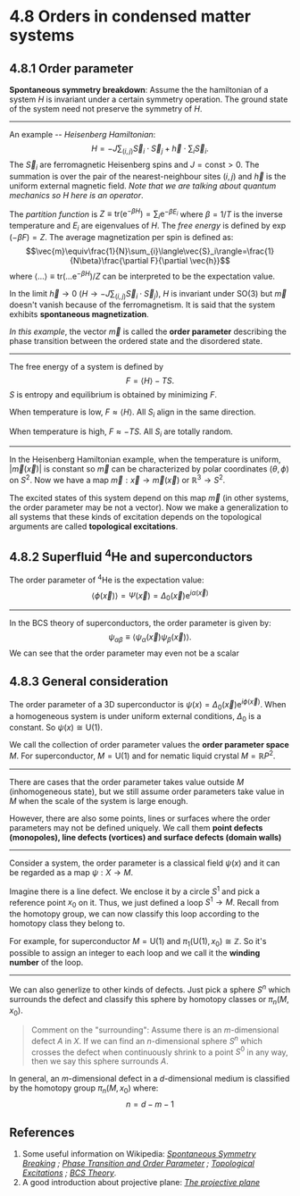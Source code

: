 # 4.8 Orders in condensed matter systems

## 4.8.1 Order parameter
**Spontaneous symmetry breakdown**: Assume the the hamiltonian of a system $H$ is invariant under a certain symmetry operation.  The ground state of the system need not preserve the symmetry of $H$.

---
An example -- *Heisenberg Hamiltonian*:
$$H=-J\sum_{(i,j)}\vec{S}_i\cdot\vec{S}_j+\vec{h}\cdot\sum_i \vec{S}_i.$$
The $\vec{S}_i$ are ferromagnetic Heisenberg spins and $J=\text{const}>0$. The summation is over the pair of the nearest-neighbour sites $(i,j)$ and $\vec{h}$ is the uniform external magnetic field. *Note that we are talking about quantum mechanics so $H$ here is an operator*.

The *partition function* is $Z\equiv\text{tr}\left(\text{e}^{-\beta H}\right)=\sum_i \text{e}^{-\beta E_i}$ where $\beta=1/T$ is the inverse temperature and $E_i$ are eigenvalues of $H$. The *free energy* is defined by $\exp(-\beta F)=Z$. The average magnetization per spin is defined as:
$$\vec{m}\equiv\frac{1}{N}\sum_{i}\langle\vec{S}_i\rangle=\frac{1}{N\beta}\frac{\partial F}{\partial \vec{h}}$$
where $\langle\dots\rangle\equiv\text{tr}\left(\dots \text{e}^{-\beta H}\right)/Z$ can be interpreted to be the expectation value.

In the limit $\vec{h}\rightarrow 0$ ($H\rightarrow -J\sum_{(i,j)}\vec{S}_i\cdot\vec{S}_j$), $H$ is invariant under $\text{SO}(3)$ but $\vec{m}$ doesn't vanish because of the ferromagnetism. It is said that the system exhibits **spontaneous magnetization**.

*In this example*, the vector $\vec{m}$ is called the **order parameter** describing the phase transition between the ordered state and the disordered state.

---
The free energy of a system is defined by
$$F=\langle H\rangle-TS.$$
$S$ is entropy and equilibrium is obtained by minimizing $F$.

When temperature is low, $F\approx\langle H\rangle$. All $S_i$ align in the same direction.

When temperature is high, $F\approx-TS$. All $S_i$ are totally random.

---

In the Heisenberg Hamiltonian example, when the temperature is uniform, $|\vec{m}(\vec{x})|$ is constant so $\vec{m}$ can be characterized by polar coordinates $(\theta,\phi)$ on $S^2$. Now we have a map $\vec{m}: \vec{x}\rightarrow\vec{m}(\vec{x})$ or $\mathbb{R}^3\rightarrow S^2$.

The excited states of this system depend on this map $\vec{m}$ (in other systems, the order parameter may be not a vector). Now we make a generalization to all systems that these kinds of excitation depends on the topological arguments are called **topological excitations**.

## 4.8.2 Superfluid $^4$He and superconductors

The order parameter of  <sup>4</sup>He is the expectation value:
 $$\langle\phi(\vec{x})\rangle=\Psi(\vec{x})=\Delta_0 (\vec{x})\text{e}^{i\alpha(\vec{x})}$$

---
In the BCS theory of superconductors, the order parameter is given by:
 $$\psi_{\alpha\beta}\equiv\langle\psi_\alpha(\vec{x})\psi_\beta(\vec{x})\rangle.$$
We can see that the order parameter may even not be a scalar

## 4.8.3 General consideration

The order parameter of a 3D superconductor is $\psi(x)=\Delta_0(\vec{x})\text{e}^{i\phi(\vec{x})}$. When a homogeneous system is under uniform external conditions, $\Delta_0$ is a constant. So $\psi(x)\cong\text{U(1)}$.

We call the collection of order parameter values the **order parameter space** $M$. For superconductor, $M=\text{U(1)}$ and for nematic liquid crystal $M=\mathbb{R}P^2$.

---
There are cases that the order parameter takes value outside $M$ (inhomogeneous state), but we still assume order parameters take value in $M$ when the scale of the system is large enough.

 However, there are also some points, lines or surfaces where the order parameters may not be defined uniquely. We call them **point defects (monopoles), line defects (vortices) and surface defects (domain walls)**

---
Consider a system, the order parameter is a classical field $\psi(x)$ and it can be regarded as a map $\psi:X\rightarrow M$.

Imagine there is a line defect. We enclose it by a circle $S^1$ and pick a reference point $x_0$ on it. Thus, we just defined a loop $S^1\rightarrow M$. Recall from the homotopy group, we can now classify this loop according to the homotopy class they belong to.

For example, for superconductor $M=\text{U(1)}$ and $\pi_1\left(\text{U(1)},x_0\right)\cong\mathbb{Z}$. So it's possible to assign an integer to each loop and we call it the **winding number** of the loop.

---
We can also generlize to other kinds of defects. Just pick a sphere $S^n$ which surrounds the defect and classify this sphere by homotopy classes or $\pi_n(M,x_0)$.
> Comment on the "surrounding":
> Assume there is an $m$-dimensional defect $A$ in $X$. If we can find an $n$-dimensional sphere $S^n$ which crosses the defect when continuously shrink to a point $S^0$ in any way, then we say this sphere surrounds $A$.

In general, an $m$-dimensional defect in a $d$-dimensional medium is classified by the homotopy group $\pi_n(M,x_0)$ where:
$$n=d-m-1$$ 

 ## References
 1. Some useful information on Wikipedia: *[Spontaneous Symmetry Breaking](https://en.wikipedia.org/wiki/Spontaneous_symmetry_breaking) ; [Phase Transition and Order Parameter](http://en.wikipedia.org/wiki/Phase_transition) ; [Topological Excitations](https://en.wikipedia.org/wiki/Topological_excitations) ; [BCS Theory](https://en.wikipedia.org/wiki/BCS_theory)*.
 2. A good introduction about projective plane: *[The projective plane](https://www.open.edu/openlearn/science-maths-technology/mathematics-statistics/surfaces/content-section-3.3)* 